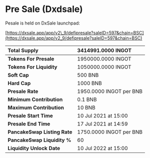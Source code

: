 # Pre Sale \(Dxdsale\)

Pesale is held on DxSale launchpad:

[https://dxsale.app/app/v2\_9/defipresale?saleID=597&chain=BSC](https://dxsale.app/app/v2_9/defipresale?saleID=597&chain=BSC)

| **Total Supply** | **3414991.0000 INGOT** |
| :--- | :--- |
| **Tokens For Presale** | 1950000.0000 INGOT |
| **Tokens For Liquidity** | 1050000.0000 INGOT |
| **Soft Cap** | 500 BNB |
| **Hard Cap** | 1000 BNB |
| **Presale Rate** | 1950.0000 INGOT per BNB |
| **Minimum Contribution** | 0.1 BNB |
| **Maximum Contribution** | 10 BNB |
| **Presale Start Time** | 10 Jul 2021 at 15:00 |
| **Presale End Time** | 17 Jul 2021 at 14:59 |
| **PancakeSwap Listing Rate** | 1750.0000 INGOT per BNB |
| **PancakeSwap Liquidity %** | 60 |
| **Liquidity Unlock Date** | 10 Jul 2022 at 15:00 |



